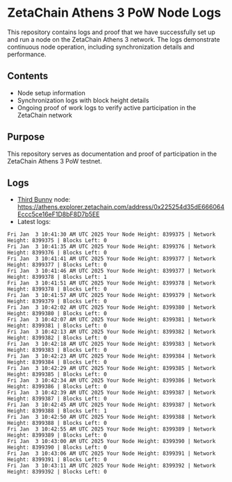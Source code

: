 # ZetaChain Athens 3 PoW Node Logs
This repository contains logs and proof that we have successfully set up and run a node on the ZetaChain Athens 3 network. The logs demonstrate continuous node operation, including synchronization details and performance.

## Contents
- Node setup information
- Synchronization logs with block height details
- Ongoing proof of work logs to verify active participation in the ZetaChain network

## Purpose
This repository serves as documentation and proof of participation in the ZetaChain Athens 3 PoW testnet.

## Logs

- [Third Bunny](https://thirdbunny.xyz/) node: https://athens.explorer.zetachain.com/address/0x225254d35dE666064Eccc5ce16eF1D8bF8D7b5EE
- Latest logs:
```
Fri Jan  3 10:41:30 AM UTC 2025 Your Node Height: 8399375 | Network Height: 8399375 | Blocks Left: 0
Fri Jan  3 10:41:35 AM UTC 2025 Your Node Height: 8399376 | Network Height: 8399376 | Blocks Left: 0
Fri Jan  3 10:41:41 AM UTC 2025 Your Node Height: 8399377 | Network Height: 8399377 | Blocks Left: 0
Fri Jan  3 10:41:46 AM UTC 2025 Your Node Height: 8399377 | Network Height: 8399378 | Blocks Left: 1
Fri Jan  3 10:41:51 AM UTC 2025 Your Node Height: 8399378 | Network Height: 8399378 | Blocks Left: 0
Fri Jan  3 10:41:57 AM UTC 2025 Your Node Height: 8399379 | Network Height: 8399379 | Blocks Left: 0
Fri Jan  3 10:42:02 AM UTC 2025 Your Node Height: 8399380 | Network Height: 8399380 | Blocks Left: 0
Fri Jan  3 10:42:07 AM UTC 2025 Your Node Height: 8399381 | Network Height: 8399381 | Blocks Left: 0
Fri Jan  3 10:42:13 AM UTC 2025 Your Node Height: 8399382 | Network Height: 8399382 | Blocks Left: 0
Fri Jan  3 10:42:18 AM UTC 2025 Your Node Height: 8399383 | Network Height: 8399383 | Blocks Left: 0
Fri Jan  3 10:42:23 AM UTC 2025 Your Node Height: 8399384 | Network Height: 8399384 | Blocks Left: 0
Fri Jan  3 10:42:29 AM UTC 2025 Your Node Height: 8399385 | Network Height: 8399385 | Blocks Left: 0
Fri Jan  3 10:42:34 AM UTC 2025 Your Node Height: 8399386 | Network Height: 8399386 | Blocks Left: 0
Fri Jan  3 10:42:39 AM UTC 2025 Your Node Height: 8399387 | Network Height: 8399387 | Blocks Left: 0
Fri Jan  3 10:42:45 AM UTC 2025 Your Node Height: 8399387 | Network Height: 8399388 | Blocks Left: 1
Fri Jan  3 10:42:50 AM UTC 2025 Your Node Height: 8399388 | Network Height: 8399388 | Blocks Left: 0
Fri Jan  3 10:42:55 AM UTC 2025 Your Node Height: 8399389 | Network Height: 8399389 | Blocks Left: 0
Fri Jan  3 10:43:00 AM UTC 2025 Your Node Height: 8399390 | Network Height: 8399390 | Blocks Left: 0
Fri Jan  3 10:43:06 AM UTC 2025 Your Node Height: 8399391 | Network Height: 8399391 | Blocks Left: 0
Fri Jan  3 10:43:11 AM UTC 2025 Your Node Height: 8399392 | Network Height: 8399392 | Blocks Left: 0
```
